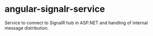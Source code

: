 # angular-signalr-service
Service to connect to SignalR hub in ASP.NET and handling of internal message distribution.
